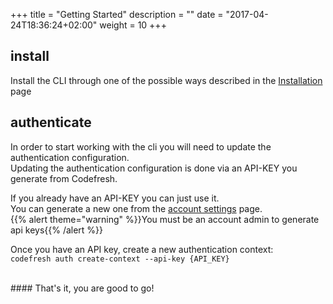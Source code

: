 +++
title = "Getting Started"
description = ""
date = "2017-04-24T18:36:24+02:00"
weight = 10
+++

## install
Install the CLI through one of the possible ways described in the [Installation](/installation) page

## authenticate
In order to start working with the cli you will need to update the authentication configuration. <br />
Updating the authentication configuration is done via an API-KEY you generate from Codefresh. <br />

If you already have an API-KEY you can just use it.<br />
You can generate a new one from the <a href="https://g.codefresh.io/account/tokens" target="_blank">account settings</a> page. <br />
{{% alert theme="warning" %}}You must be an account admin to generate api keys{{% /alert %}}
 
Once you have an API key, create a new authentication context:<br> `codefresh auth create-context --api-key {API_KEY}`


<br />
#### That's it, you are good to go!
